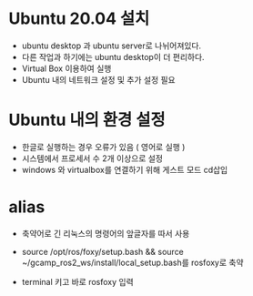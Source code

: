 # Ubuntu 20.04 설치
- ubuntu desktop 과 ubuntu server로 나뉘어져있다.
- 다른 작업과 하기에는 ubuntu desktop이 더 편리하다.
- Virtual Box 이용하여 실행
- Ubuntu 내의 네트워크 설정 및 추가 설정 필요 

# Ubuntu 내의 환경 설정
- 한글로 실행하는 경우 오류가 있음 ( 영어로 실행 )
- 시스템에서 프로세서 수 2개 이상으로 설정
- windows 와 virtualbox를 연결하기 위해 게스트 모드 cd삽입

# alias
- 축약어로 긴 리눅스의 명령어의 앞글자를 따서 사용
- source /opt/ros/foxy/setup.bash && source ~/gcamp_ros2_ws/install/local_setup.bash를 rosfoxy로 축약

- terminal 키고 바로 rosfoxy 입력
